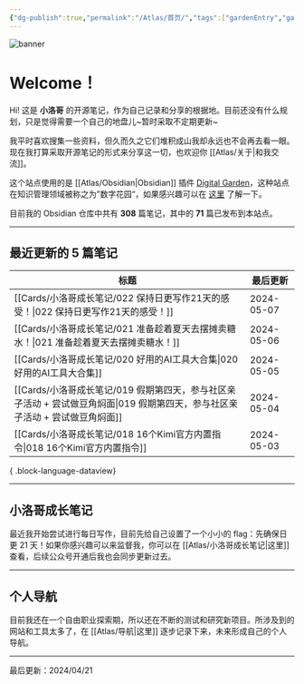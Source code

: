 ```yaml
---
{"dg-publish":true,"permalink":"/Atlas/首页/","tags":["gardenEntry","gardenEntry","gardenEntry","gardenEntry","gardenEntry","gardenEntry"],"noteIcon":1,"created":"2024-03-26","updated":"2024-04-21"}
---
```


![banner](http://img.xlg.life/images/202404100413287.webp)
# Welcome！
Hi! 这是 **小洛哥** 的开源笔记，作为自己记录和分享的根据地。目前还没有什么规划，只是觉得需要一个自己的地盘儿~暂时采取不定期更新~

我平时喜欢搜集一些资料，但久而久之它们堆积成山我却永远也不会再去看一眼。现在我打算采取开源笔记的形式来分享这一切，也欢迎你 [[Atlas/关于\|和我交流]]。

这个站点使用的是 [[Atlas/Obsidian\|Obsidian]] 插件 [Digital Garden](https://github.com/oleeskild/obsidian-digital-garden)，这种站点在知识管理领域被称之为”数字花园“，如果感兴趣可以在 [这里](https://blog.effie.co/%E5%A6%82%E4%BD%95%E5%BB%BA%E7%AB%8B%E6%95%B0%E5%AD%97%E8%8A%B1%E5%9B%AD%EF%BC%9F/) 了解一下。

<p><span>目前我的 Obsidian 仓库中共有 <strong>308</strong> 篇笔记，其中的 <strong>71</strong> 篇已发布到本站点。</span></p>

---
## 最近更新的 5 篇笔记

| 标题                                                                              | 最后更新       |
| ------------------------------------------------------------------------------- | ---------- |
| [[Cards/小洛哥成长笔记/022 保持日更写作21天的感受！\|022 保持日更写作21天的感受！]]                       | 2024-05-07 |
| [[Cards/小洛哥成长笔记/021 准备趁着夏天去摆摊卖糖水！\|021 准备趁着夏天去摆摊卖糖水！]]                       | 2024-05-06 |
| [[Cards/小洛哥成长笔记/020 好用的AI工具大合集\|020 好用的AI工具大合集]]                             | 2024-05-05 |
| [[Cards/小洛哥成长笔记/019 假期第四天，参与社区亲子活动 + 尝试做豆角焖面\|019 假期第四天，参与社区亲子活动 + 尝试做豆角焖面]] | 2024-05-04 |
| [[Cards/小洛哥成长笔记/018 16个Kimi官方内置指令\|018 16个Kimi官方内置指令]]                       | 2024-05-03 |

{ .block-language-dataview}

---
## 小洛哥成长笔记
最近我开始尝试进行每日写作，目前先给自己设置了一个小小的 flag：先确保日更 21 天！如果你感兴趣可以来监督我，你可以在 [[Atlas/小洛哥成长笔记\|这里]] 查看，后续公众号开通后我也会同步更新过去。

---
## 个人导航
目前我还在一个自由职业探索期，所以还在不断的测试和研究新项目。所涉及到的网站和工具太多了，在 [[Atlas/导航\|这里]] 逐步记录下来，未来形成自己的个人导航。

---

最后更新：2024/04/21